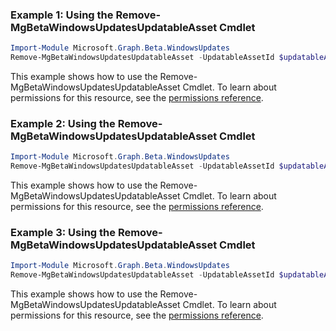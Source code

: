 ### Example 1: Using the Remove-MgBetaWindowsUpdatesUpdatableAsset Cmdlet
```powershell
Import-Module Microsoft.Graph.Beta.WindowsUpdates
Remove-MgBetaWindowsUpdatesUpdatableAsset -UpdatableAssetId $updatableAssetId
```
This example shows how to use the Remove-MgBetaWindowsUpdatesUpdatableAsset Cmdlet.
To learn about permissions for this resource, see the [permissions reference](/graph/permissions-reference).
### Example 2: Using the Remove-MgBetaWindowsUpdatesUpdatableAsset Cmdlet
```powershell
Import-Module Microsoft.Graph.Beta.WindowsUpdates
Remove-MgBetaWindowsUpdatesUpdatableAsset -UpdatableAssetId $updatableAssetId
```
This example shows how to use the Remove-MgBetaWindowsUpdatesUpdatableAsset Cmdlet.
To learn about permissions for this resource, see the [permissions reference](/graph/permissions-reference).
### Example 3: Using the Remove-MgBetaWindowsUpdatesUpdatableAsset Cmdlet
```powershell
Import-Module Microsoft.Graph.Beta.WindowsUpdates
Remove-MgBetaWindowsUpdatesUpdatableAsset -UpdatableAssetId $updatableAssetId
```
This example shows how to use the Remove-MgBetaWindowsUpdatesUpdatableAsset Cmdlet.
To learn about permissions for this resource, see the [permissions reference](/graph/permissions-reference).
